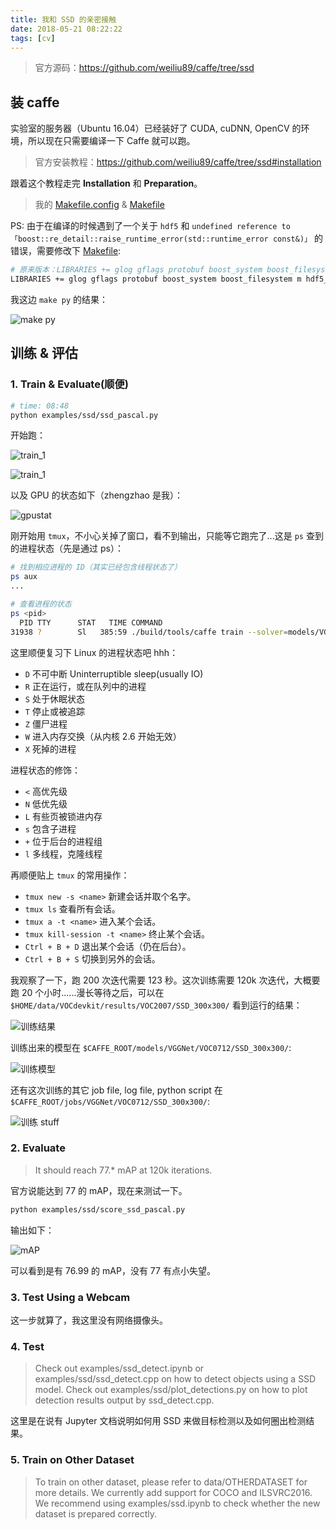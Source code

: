 ```yaml
---
title: 我和 SSD 的亲密接触
date: 2018-05-21 08:22:22
tags: [cv]
---
```


> 官方源码：https://github.com/weiliu89/caffe/tree/ssd

## 装 caffe

实验室的服务器（Ubuntu 16.04）已经装好了 CUDA, cuDNN, OpenCV 的环境，所以现在只需要编译一下 Caffe 就可以跑。

> 官方安装教程：https://github.com/weiliu89/caffe/tree/ssd#installation

跟着这个教程走完 **Installation** 和 **Preparation**。

> 我的 [Makefile.config](Makefile.config) & [Makefile](Makefile)

PS: 由于在编译的时候遇到了一个关于 `hdf5` 和 `undefined reference to「boost::re_detail::raise_runtime_error(std::runtime_error const&)」` 的错误，需要修改下 [Makefile](Makefile):

```sh
# 原来版本：LIBRARIES += glog gflags protobuf boost_system boost_filesystem boost_regex m hdf5_hl hdf5
LIBRARIES += glog gflags protobuf boost_system boost_filesystem m hdf5_serial_hl hdf5_serial boost_thread stdc++ boost_regex
```

我这边 `make py` 的结果：

![make py](images/make_py.png)

## 训练 & 评估

### 1. Train & Evaluate(顺便)

```sh
# time: 08:48
python examples/ssd/ssd_pascal.py
```

开始跑：

![train_1](images/train_1.png)

![train_1](images/train_2.png)

以及 GPU 的状态如下（zhengzhao 是我）：

![gpustat](images/gpustat.png)

刚开始用 `tmux`，不小心关掉了窗口，看不到输出，只能等它跑完了...这是 `ps` 查到的进程状态（先是通过 ps）：

```sh
# 找到相应进程的 ID（其实已经包含线程状态了）
ps aux
...

# 查看进程的状态
ps <pid>
  PID TTY      STAT   TIME COMMAND
31938 ?        Sl   385:59 ./build/tools/caffe train --solver=models/VGGNet/VOC0712/SSD_300x300/solver.prototxt --weights=models/VGGNet/VGG_ILSVRC_16_layers_fc_reduced.caffemodel --gpu 0,1,2,3
```

这里顺便复习下 Linux 的进程状态吧 hhh：

+ `D` 不可中断 Uninterruptible sleep(usually IO)
+ `R` 正在运行，或在队列中的进程
+ `S` 处于休眠状态
+ `T` 停止或被追踪
+ `Z` 僵尸进程
+ `W` 进入内存交换（从内核 2.6 开始无效）
+ `X` 死掉的进程

进程状态的修饰：

+ `<` 高优先级
+ `N` 低优先级
+ `L` 有些页被锁进内存
+ `s` 包含子进程
+ `+` 位于后台的进程组
+ `l` 多线程，克隆线程

再顺便贴上 `tmux` 的常用操作：

+ `tmux new -s <name>` 新建会话并取个名字。
+ `tmux ls` 查看所有会话。
+ `tmux a -t <name>` 进入某个会话。
+ `tmux kill-session -t <name>` 终止某个会话。
+ `Ctrl + B + D` 退出某个会话（仍在后台）。
+ `Ctrl + B + S` 切换到另外的会话。

我观察了一下，跑 200 次迭代需要 123 秒。这次训练需要 120k 次迭代，大概要跑 20 个小时......漫长等待之后，可以在 `$HOME/data/VOCdevkit/results/VOC2007/SSD_300x300/` 看到运行的结果：

![训练结果](images/results.png)

训练出来的模型在 `$CAFFE_ROOT/models/VGGNet/VOC0712/SSD_300x300/`:

![训练模型](images/models.png)

还有这次训练的其它 job file, log file, python script 在 `$CAFFE_ROOT/jobs/VGGNet/VOC0712/SSD_300x300/`:

![训练 stuff](images/stuff.png)

### 2. Evaluate

> It should reach 77.* mAP at 120k iterations.

官方说能达到 77 的 mAP，现在来测试一下。

```sh
python examples/ssd/score_ssd_pascal.py
```

输出如下：

![mAP](images/mAP.png)

可以看到是有 76.99 的 mAP，没有 77 有点小失望。

### 3. Test Using a Webcam

这一步就算了，我这里没有网络摄像头。

### 4. Test

> Check out examples/ssd_detect.ipynb or examples/ssd/ssd_detect.cpp on how to detect objects using a SSD model. Check out examples/ssd/plot_detections.py on how to plot detection results output by ssd_detect.cpp.

这里是在说有 Jupyter 文档说明如何用 SSD 来做目标检测以及如何圈出检测结果。

### 5. Train on Other Dataset

> To train on other dataset, please refer to data/OTHERDATASET for more details. We currently add support for COCO and ILSVRC2016. We recommend using examples/ssd.ipynb to check whether the new dataset is prepared correctly.
